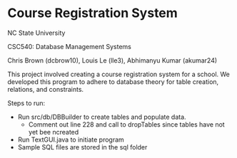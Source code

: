 # Course Registration System

NC State University

CSC540: Database Management Systems

Chris Brown (dcbrow10), Louis Le (lle3), Abhimanyu Kumar (akumar24)

This project involved creating a course registration system for a school. We developed this program to adhere to database theory for table creation, relations, and constraints.

Steps to run:
* Run src/db/DBBuilder to create tables and populate data.
	- Comment out line 228 and call to dropTables since tables have not yet bee ncreated
* Run TextGUI.java to initiate program
* Sample SQL files are stored in the sql folder
